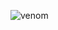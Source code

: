 ![venom](https://capsule-render.vercel.app/api?type=venom&height=200&text=MinHub&fontSize=70&color=0:6C0345,100:DC6B19&stroke=F7C566)
